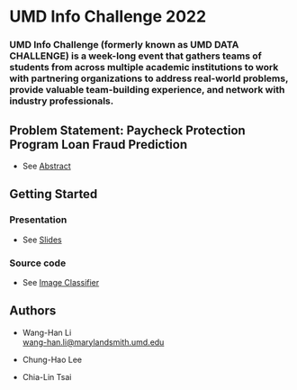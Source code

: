 # UMD Info Challenge 2022
### UMD Info Challenge (formerly known as UMD DATA CHALLENGE) is a week-long event that gathers teams of students from across multiple academic institutions to work with partnering organizations to address real-world problems, provide valuable team-building experience, and network with industry professionals.

## Problem Statement: Paycheck Protection Program Loan Fraud Prediction

* See [Abstract](https://github.com/whl0217/UMD_Info_Challenge_2022/blob/main/IC22004_Predicting%20Removed%20Loan%20-%20Abstract.pdf)

## Getting Started

### Presentation

* See [Slides](https://github.com/whl0217/UMD_Info_Challenge_2022/blob/main/ProblemStatement_PPP.pdf)

### Source code

* See [Image Classifier](https://github.com/whl0217/UMD_Info_Challenge_2022/blob/main/IC22004_Predicting%20Removed%20Loan.ipynb)

## Authors

* Wang-Han Li <br>
wang-han.li@marylandsmith.umd.edu
 
* Chung-Hao Lee <br>

* Chia-Lin Tsai<br>
